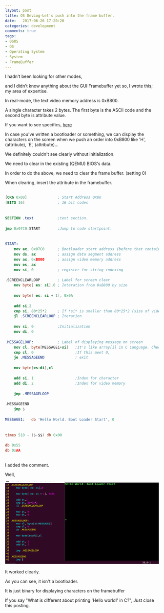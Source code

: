 ```yaml
---
layout: post
title: OS DevLog-Let's push into the frame buffer.    
date:   2017-06-26 17:20:20        
categories: development
comments: true
tags:
- 0SOS
- OS
- Operating System
- System
- FrameBuffer
---        
```


I hadn't been looking for other modes,

and I didn't know anything about the GUI Framebuffer yet so, I wrote this; my area of expertise.

In real-mode, the text video memory address is 0xB800.

A single character takes 2 bytes. The first byte is the ASCII code and the second byte is attribute value.

If you want to see specifics, [here](https://en.wikipedia.org/wiki/VGA-compatible_text_mode)

In case you've written a bootloader or something, we can display the characters on the screen when we push an order into 0xB800  like 'H', (attribute), 'E', (attribute)...  

We definitely couldn't see clearly without initialization.

We need to clear in the existing (QEMU) BIOS's data.

In order to do the above, we need to clear the frame buffer. (setting 0)

When clearing, insert the attribute in the framebuffer.

```nasm

[ORG 0x00]              ; Start Address 0x00
[BITS 16]               ; 16 bit codes


SECTION .text           ;text section.

jmp 0x07C0:START        ;Jump to code startpoint.


START:
    mov ax, 0x07C0      ; Bootloader start address (before that containing something stuff.)
    mov ds, ax          ; assign data segment address
    mov ax, 0xB800      ; assign video memory address
    mov es, ax
    mov si, 0           ; register for string indexing
    
.SCREENCLEARLOOP        ; Label for screen clear
    mov byte[ es: si],0 ; Interation from 0xB800 by size

    mov byte[ es: si + 1], 0x0A

    add si,2
    cmp si, 80*25*2     ; If *si* is smaller than 80*25*2 (size of video memory), run codes below.
    jl .SCREENCLEARLOOP ; Iteration

    mov si, 0           ;Initialization
    mov di, 0

.MESSAGELOOP:           ; Label of displaying message on screen
    mov cl, byte[MESSAGE1+si]   ;It's like array[i] in C Language. Checking Message1
    cmp cl, 0                   ;If this meet 0,
    je .MESSAGEEND              ; exit

    mov byte[es:di],cl
    
    add si, 1                   ;Index for character
    add di, 2                   ;Index for video memory

    jmp .MESSAGELOOP

.MESSAGEEND
    jmp $

MESSAGE1:   db 'Hello World. Boot Loader Start', 0 


times 510 - ($-$$) db 0x00

db 0x55
db 0xAA



```


I added the comment.

Well,

![HELLO](/uploads/2017-06-26/OS/HelloWorld.png)

It worked clearly.

As you can see, it isn't a bootloader. 

It is just binary for displaying characters on the framebuffer

If you say "What is different about printing 'Hello world!' in C?", Just close this posting.



